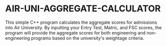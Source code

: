 # AIR-UNI-AGGREGATE-CALCULATOR
This simple C++ program calculates the aggregate scores for admissions into Air University. By inputting your Entry Test, Matric, and FSC scores, the program will provide the aggregate scores for both engineering and non-engineering programs based on the university's weightage criteria.
